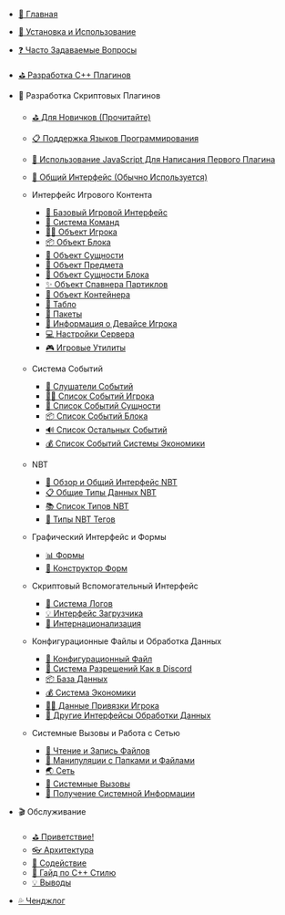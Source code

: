 - [🎨 Главная](/README.md)

- [🔨 Установка и Использование](/Usage.md)

- [❓ Часто Задаваемые Вопросы](/FAQ.md)

- [⛳ Разработка C++ Плагинов](https://cpp.docs.litebds.com/en)

- 🎯 Разработка Скриптовых Плагинов
    - [⛳ Для Новичков (Прочитайте)](/LLSEPluginDevelopment/)
    - [📋 Поддержка Языков Программирования](/LLSEPluginDevelopment/LanguageSupport.md)
    - [📜 Использование JavaScript Для Написания Первого Плагина](/LLSEPluginDevelopment/LLSEJSPlugin.md)
    
    - [💼 Общий Интерфейс (Обычно Используется)](/LLSEPluginDevelopment/ScriptAPI/ScriptHelp.md)

    - Интерфейс Игрового Контента
        - [🎨 Базовый Игровой Интерфейс](/LLSEPluginDevelopment/GameAPI/Basic.md)
        - [🎯 Система Команд](/LLSEPluginDevelopment/GameAPI/Command.md)
        - [🏃‍♂️ Объект Игрока](/LLSEPluginDevelopment/GameAPI/Player.md)
        - [📦 Объект Блока](/LLSEPluginDevelopment/GameAPI/Block.md)
        - [🎈 Объект Сущности](/LLSEPluginDevelopment/GameAPI/Entity.md)
        - [🧰 Объект Предмета](/LLSEPluginDevelopment/GameAPI/Item.md)
        - [📮 Объект Сущности Блока](/LLSEPluginDevelopment/GameAPI/BlockEntity.md)
        - [✨ Объект Спавнера Партиклов](LLSEPluginDevelopment/GameAPI/Particle.md)
        - [👜 Объект Контейнера](/LLSEPluginDevelopment/GameAPI/Container.md)
        - [📝 Табло](/LLSEPluginDevelopment/GameAPI/ScoreBoard.md)
        - [📩 Пакеты](/LLSEPluginDevelopment/GameAPI/Packet.md)
        - [📱 Информация о Девайсе Игрока](/LLSEPluginDevelopment/GameAPI/Device.md)
        - [💻 Настройки Сервера](/LLSEPluginDevelopment/GameAPI/Server.md)
        - [🎮 Игровые Утилиты](/LLSEPluginDevelopment/GameAPI/GameUtils.md)

    - Система Событий
        - [🔔 Слушатели Событий](/LLSEPluginDevelopment/EventAPI/Listen.md)
        - [🏃‍♂️ Список Событий Игрока](/LLSEPluginDevelopment/EventAPI/PlayerEvents.md)
        - [🎈 Список Событий Сущности](/LLSEPluginDevelopment/EventAPI/EntityEvents.md)
        - [📦 Список Событий Блока](/LLSEPluginDevelopment/EventAPI/BlockEvents.md)
        - [🔊 Список Остальных Событий](/LLSEPluginDevelopment/EventAPI/OtherEvents.md)
        - [💰 Список Событий Системы Экономики](/LLSEPluginDevelopment/EventAPI/EconomicEvents.md)

    - NBT
        - [🥽 Обзор и Общий Интерфейс NBT](/LLSEPluginDevelopment/NbtAPI/NBT.md)
        - [📋 Общие Типы Данных NBT](/LLSEPluginDevelopment/NbtAPI/NBTValue.md)
        - [📚 Список Типов NBT](/LLSEPluginDevelopment/NbtAPI/NBTList.md)
        - [📒 Типы NBT Тегов](/LLSEPluginDevelopment/NbtAPI/NBTCompound.md)

    - Графический Интерфейс и Формы
        - [📊 Формы](/LLSEPluginDevelopment/GuiAPI/Form.md)
        - [📰 Конструктор Форм](/LLSEPluginDevelopment/GuiAPI/FormBuilder.md)

    - Скриптовый Вспомогательный Интерфейс
        - [📅 Система Логов](/LLSEPluginDevelopment/ScriptAPI/Logger.md)
        - [💡 Интерфейс Загрузчика](/LLSEPluginDevelopment/ScriptAPI/Ll.md)
        - [🛫 Интернационализация](/LLSEPluginDevelopment/ScriptAPI/i18n.md)

    - Конфигурационные Файлы и Обработка Данных
        - [🔨 Конфигурационный Файл](/LLSEPluginDevelopment/DataAPI/ConfigFile.md)
        - [🔐 Система Разрешений Как в Discord](/LLSEPluginDevelopment/DataAPI/PermAPI.md)
        - [📦 База Данных](/LLSEPluginDevelopment/DataAPI/DataBase.md)
        - [💰 Система Экономики](/LLSEPluginDevelopment/DataAPI/Economy.md)
        - [🏃‍♂️ Данные Привязки Игрока](/LLSEPluginDevelopment/DataAPI/PlayerData.md)
        - [🧰 Другие Интерфейсы Обработки Данных](/LLSEPluginDevelopment/DataAPI/OtherData.md)
        
    - Системные Вызовы и Работа с Сетью
        - [📝 Чтение и Запись Файлов](/LLSEPluginDevelopment/SystemAPI/File.md)
        - [📂 Манипуляции с Папками и Файлами](/LLSEPluginDevelopment/SystemAPI/FileSystem.md)
        - [🌏 Сеть](/LLSEPluginDevelopment/SystemAPI/Network.md)
        - [📡 Системные Вызовы](/LLSEPluginDevelopment/SystemAPI/SystemCall.md)
        - [📜 Получение Системной Информации](/LLSEPluginDevelopment/SystemAPI/SystemInfo.md)

- 🎬 Обслуживание
    - [⛳ Приветствие! ](/Maintenance/README.md)
    - [👓 Архитектура](/Maintenance/Analysis.md)
    - [🎯 Содействие](/Maintenance/Coding.md)
    - [🚥 Гайд по C++ Стилю](/Maintenance/StyleGuide.md)
    - [💡 Выводы](/Maintenance/Conclusion.md)

- [💦 Ченджлог](https://github.com/LiteLDev/LiteLoaderBDS/releases)
